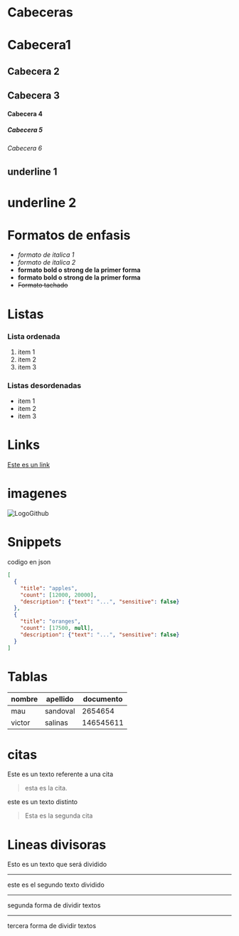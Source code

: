 # Cabeceras 

# Cabecera1
## Cabecera 2
## Cabecera 3 
#### Cabecera 4 
##### Cabecera 5 
###### Cabecera 6  

underline 1 
--
underline 2 
==

# Formatos de enfasis

- *formato de italica 1*
- _formato de italica 2_
- **formato bold o strong de la primer forma**
- __formato bold o strong de la primer forma__ 
- ~~Formato tachado~~ 

# Listas 
### Lista ordenada 
1. item 1 
2. item 2
3. item 3 

### Listas desordenadas 
- item 1 
- item 2 
- item 3 

# Links 
[Este es un link](http://www.google.com) 

# imagenes 
![LogoGithub](https://image.flaticon.com/icons/png/512/25/25231.png)

# Snippets 
codigo en json 
```json 
[
  {
    "title": "apples",
    "count": [12000, 20000],
    "description": {"text": "...", "sensitive": false}
  },
  {
    "title": "oranges",
    "count": [17500, null],
    "description": {"text": "...", "sensitive": false}
  }
]
 ``` 

 # Tablas 

 |nombre|apellido|documento|
 |------|--------|---------|
 |mau   |sandoval|2654654  |
 |victor|salinas |146545611|

 # citas 

  Este es un texto referente a una cita 
  > esta es la cita.

este es un texto distinto 

> Esta es la segunda cita 

# Lineas divisoras 
Esto es un texto que será dividido 

---
este es el segundo texto dividido
  
*** 
segunda forma de dividir textos 

___
tercera forma de dividir textos

